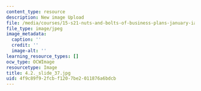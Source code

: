 ```yaml
---
content_type: resource
description: New image Upload
file: /media/courses/15-s21-nuts-and-bolts-of-business-plans-january-iap-2014/4f9c89f92fcbf1207be2011876a6bdcb_4.2._slide_37.jpg
file_type: image/jpeg
image_metadata:
  caption: ''
  credit: ''
  image-alt: ''
learning_resource_types: []
ocw_type: OCWImage
resourcetype: Image
title: 4.2._slide_37.jpg
uid: 4f9c89f9-2fcb-f120-7be2-011876a6bdcb
---
```

